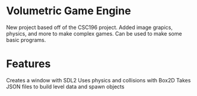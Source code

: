 # Volumetric Game Engine
New project based off of the CSC196 project. 
Added image grapics, physics, and more to make complex games.
Can be used to make some basic programs.

# Features
Creates a window with SDL2
Uses physics and collisions with Box2D
Takes JSON files to build level data and spawn objects
